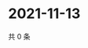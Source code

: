# 2021-11-13

共 0 条

<!-- BEGIN WEIBO -->
<!-- 最后更新时间 Sat Nov 13 2021 18:12:00 GMT+0800 (China Standard Time) -->

<!-- END WEIBO -->
